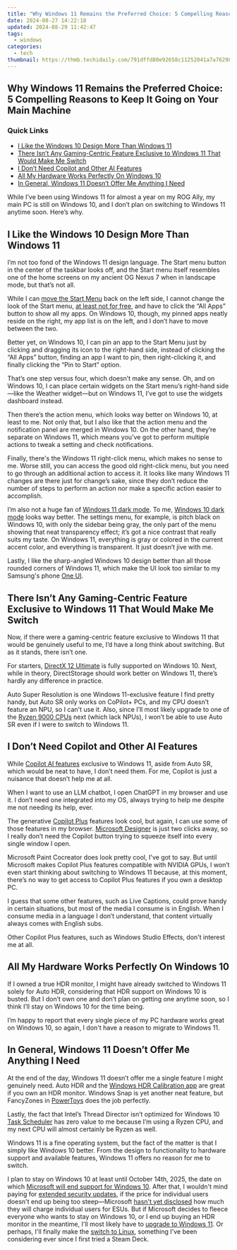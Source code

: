 ```yaml
---
title: "Why Windows 11 Remains the Preferred Choice: 5 Compelling Reasons to Keep It Going on Your Main Machine"
date: 2024-08-27 14:22:18
updated: 2024-08-29 11:42:47
tags:
  - windows
categories:
  - tech
thumbnail: https://thmb.techidaily.com/791dffd80e92658c11252041a7a7629804246e695fd1d7c545523946b3677758.jpeg
---
```


## Why Windows 11 Remains the Preferred Choice: 5 Compelling Reasons to Keep It Going on Your Main Machine

### Quick Links

* [I Like the Windows 10 Design More Than Windows 11](https://screen-video-capture.techidaily.com/new-2024-approved-live-tv-saving-made-simple-with-free-software-tools/)
* [There Isn’t Any Gaming-Centric Feature Exclusive to Windows 11 That Would Make Me Switch](https://android-frp.techidaily.com/in-2024-top-5-motorola-moto-g84-5g-bypass-frp-tools-for-pc-that-actually-work-by-drfone-android/)
* [I Don’t Need Copilot and Other AI Features](https://screen-activity-recording.techidaily.com/logging-live-video-conversations/)
* [All My Hardware Works Perfectly On Windows 10](https://vimeo-videos.techidaily.com/new-seamless-online-media-dissemination-on-vimeo-for-2024/)
* [In General, Windows 11 Doesn’t Offer Me Anything I Need](https://youtube-help.techidaily.com/in-2024-flavorful-follows-top-food-vloggers-to-track/)

 While I’ve been using Windows 11 for almost a year on my ROG Ally, my main PC is still on Windows 10, and I don’t plan on switching to Windows 11 anytime soon. Here’s why.

##  I Like the Windows 10 Design More Than Windows 11

 I’m not too fond of the Windows 11 design language. The Start menu button in the center of the taskbar looks off, and the Start menu itself resembles one of the home screens on my ancient OG Nexus 7 when in landscape mode, but that’s not all.

 While I can [move the Start Menu](https://youtube-zero.techidaily.com/ssential-guide-to-free-attractive-youtube-intros/) back on the left side, I cannot change the look of the Start menu, [at least not for free](https://article-helps.techidaily.com/new-expert-audio-enhancement-toolkit-for-2024/), and have to click the “All Apps” button to show all my apps. On Windows 10, though, my pinned apps neatly reside on the right, my app list is on the left, and I don’t have to move between the two.

 Better yet, on Windows 10, I can pin an app to the Start Menu just by clicking and dragging its icon to the right-hand side, instead of clicking the “All Apps” button, finding an app I want to pin, then right-clicking it, and finally clicking the “Pin to Start” option.

 That’s one step versus four, which doesn’t make any sense. Oh, and on Windows 10, I can place certain widgets on the Start menu’s right-hand side—like the Weather widget—but on Windows 11, I’ve got to use the widgets dashboard instead.

 Then there’s the action menu, which looks way better on Windows 10, at least to me. Not only that, but I also like that the action menu and the notification panel are merged in Windows 10\. On the other hand, they’re separate on Windows 11, which means you’ve got to perform multiple actions to tweak a setting and check notifications.

 Finally, there's the Windows 11 right-click menu, which makes no sense to me. Worse still, you can access the good old right-click menu, but you need to go through an additional action to access it. It looks like many Windows 11 changes are there just for change’s sake, since they don’t reduce the number of steps to perform an action nor make a specific action easier to accomplish.

 I’m also not a huge fan of [Windows 11 dark mode](https://smart-video-creator.techidaily.com/new-from-beginner-to-pro-6-adobe-premiere-tips-to-transform-your-video-editing/). To me, [Windows 10 dark mode](https://article-knowledge.techidaily.com/breaking-down-the-science-behind-green-screen-filmmaking-for-starters-for-2024/) looks way better. The settings menu, for example, is pitch black on Windows 10, with only the sidebar being gray, the only part of the menu showing that neat transparency effect; it’s got a nice contrast that really suits my taste. On Windows 11, everything is gray or colored in the current accent color, and everything is transparent. It just doesn’t jive with me.

 Lastly, I like the sharp-angled Windows 10 design better than all those rounded corners of Windows 11, which make the UI look too similar to my Samsung's phone [One UI](https://unlock-android.techidaily.com/in-2024-universal-unlock-pattern-for-infinix-hot-40-pro-by-drfone-android/).

##  There Isn’t Any Gaming-Centric Feature Exclusive to Windows 11 That Would Make Me Switch

 Now, if there were a gaming-centric feature exclusive to Windows 11 that would be genuinely useful to me, I’d have a long think about switching. But as it stands, there isn’t one.

 For starters, [DirectX 12 Ultimate](https://buynow-reviews.techidaily.com/redefining-portability-and-productivity-with-the-ultra-light-lg-gram-17-review/) is fully supported on Windows 10\. Next, while in theory, DirectStorage should work better on Windows 11, there’s hardly any difference in practice.

 Auto Super Resolution is one Windows 11-exclusive feature I find pretty handy, but Auto SR only works on CoPilot+ PCs, and my CPU doesn’t feature an NPU, so I can't use it. Also, since I’ll most likely upgrade to one of the [Ryzen 9000 CPUs](https://techidaily.com/the-way-to-recover-deleted-pictures-on-infinix-smart-8-without-backup-by-fonelab-android-recover-pictures/) next (which lack NPUs), I won’t be able to use Auto SR even if I were to switch to Windows 11.

##  I Don’t Need Copilot and Other AI Features

 While [Copilot AI features](https://screen-mirror.techidaily.com/how-to-mirror-your-vivo-y77t-screen-to-pc-with-chromecast-drfone-by-drfone-android/) exclusive to Windows 11, aside from Auto SR, which would be neat to have, I don’t need them. For me, Copilot is just a nuisance that doesn’t help me at all.

 When I want to use an LLM chatbot, I open ChatGPT in my browser and use it. I don’t need one integrated into my OS, always trying to help me despite me not needing its help, ever.

 The generative [Copilot Plus](https://change-location.techidaily.com/how-to-stop-my-spouse-from-spying-on-my-motorola-moto-g24-drfone-by-drfone-virtual-android/) features look cool, but again, I can use some of those features in my browser. [Microsoft Designer](https://windows11.techidaily.com/mitigating-critical-programming-issues-in-roblox/) is just two clicks away, so I really don’t need the Copilot button trying to squeeze itself into every single window I open.

 Microsoft Paint Cocreator does look pretty cool, I've got to say. But until Microsoft makes Copilot Plus features compatible with NVIDIA GPUs, I won’t even start thinking about switching to Windows 11 because, at this moment, there’s no way to get access to Copilot Plus features if you own a desktop PC.

 I guess that some other features, such as Live Captions, could prove handy in certain situations, but most of the media I consume is in English. When I consume media in a language I don’t understand, that content virtually always comes with English subs.

 Other Copilot Plus features, such as Windows Studio Effects, don't interest me at all.

##  All My Hardware Works Perfectly On Windows 10

 If I owned a true HDR monitor, I might have already switched to Windows 11 solely for Auto HDR, considering that HDR support on Windows 10 is busted. But I don’t own one and don’t plan on getting one anytime soon, so I think I’ll stay on Windows 10 for the time being.

 I’m happy to report that every single piece of my PC hardware works great on Windows 10, so again, I don't have a reason to migrate to Windows 11.

##  In General, Windows 11 Doesn’t Offer Me Anything I Need

 At the end of the day, Windows 11 doesn’t offer me a single feature I might genuinely need. Auto HDR and the [Windows HDR Calibration app](https://youtube-zero.techidaily.com/24-direct-entry-into-your-channel-simplifying-the-follow-button-creation/) are great if you own an HDR monitor. Windows Snap is yet another neat feature, but FancyZones in [PowerToys](https://facebook-video-footage.techidaily.com/updated-2024-approved-auto-play-youtube-iphoneandroid-no-notification/) does the job perfectly.

 Lastly, the fact that Intel’s Thread Director isn’t optimized for Windows 10 [Task Scheduler](https://tiktok-video-recordings.techidaily.com/updated-audio-allies-the-new-tiktok-trend/) has zero value to me because I’m using a Ryzen CPU, and my next CPU will almost certainly be Ryzen as well.

 Windows 11 is a fine operating system, but the fact of the matter is that I simply like Windows 10 better. From the design to functionality to hardware support and available features, Windows 11 offers no reason for me to switch.

 I plan to stay on Windows 10 at least until October 14th, 2025, the date on which [Microsoft will end support for Windows 10](https://remote-screen-capture.techidaily.com/new-in-2024-screenflow-unleashed-the-ultimate-macos-experience/). After that, I wouldn't mind paying for [extended security updates](https://win11.techidaily.com/unveiling-windows-11-login-secrets-fixing-blank-pages/), if the price for individual users doesn't end up being too steep—Microsoft [hasn't yet disclosed](https://blog-min.techidaily.com/how-to-recover-deleted-photos-on-infinix-smart-8-hd-by-stellar-photo-recovery-android-mobile-photo-recover/) how much they will charge individual users for ESUs. But if Microsoft decides to fleece everyone who wants to stay on Windows 10, or I end up buying an HDR monitor in the meantime, I'll most likely have to [upgrade to Windows 11](https://easy-unlock-android.techidaily.com/everything-you-need-to-know-about-lock-screen-settings-on-your-realme-12-5g-by-drfone-android/). Or perhaps, I'll finally make the [switch to Linux](https://facebook-video-recording.techidaily.com/real-time-storytelling-on-the-rise-navigating-and-thriving-in-a-social-media-world-for-2024/), something I've been considering ever since I first tried a Steam Deck.

<ins class="adsbygoogle"
     style="display:block"
     data-ad-format="autorelaxed"
     data-ad-client="ca-pub-7571918770474297"
     data-ad-slot="1223367746"></ins>



<ins class="adsbygoogle"
     style="display:block"
     data-ad-client="ca-pub-7571918770474297"
     data-ad-slot="8358498916"
     data-ad-format="auto"
     data-full-width-responsive="true"></ins>
